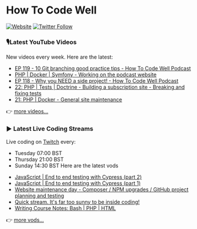 # How To Code Well

[![Website](https://img.shields.io/twitch/status/howtocodewell?color=pink&label=LIVE%20CODING%20ON%20TWITCH&logoColor=%3D&style=for-the-badge)](https://howtocodewell.net/live)
[![Twitter Follow](https://img.shields.io/twitter/follow/howtocodewell?color=pink&logo=twitter&style=for-the-badge)](https://twitter.com/intent/follow?original_referer=https%3A%2F%2Fgithub.com%2Fhowtocodewell&screen_name=howtocodewell)


### 🎙️Latest YouTube Videos
New videos every week.  Here are the latest:
<!-- YOUTUBE-HTCW:START -->
- [EP 119 - 10 Git branching good practice tips - How To Code Well Podcast](https://www.youtube.com/watch?v=7hmrw4OokPo)
- [PHP | Docker | Symfony - Working on the podcast website](https://www.youtube.com/watch?v=WSBjdNMekNo)
- [EP 118 - Why you NEED a side project! - How To Code Well Podcast](https://www.youtube.com/watch?v=0wDoLRfqKNI)
- [22: PHP | Tests | Doctrine  -  Building a subscription site - Breaking and fixing tests](https://www.youtube.com/watch?v=zBLvLeRPoX0)
- [21: PHP | Docker -  General site maintenance](https://www.youtube.com/watch?v=ecHdP2gRy-o)
<!-- YOUTUBE-HTCW:END -->

👉 [more videos...](https://youtube.com/howtocodewell)

### ▶️ Latest Live Coding Streams
Live coding on [Twitch](https://howtocodewell.net/live) every:
- Tuesday 07:00 BST
- Thursday 21:00 BST
- Sunday 14:30 BST
Here are the latest vods

<!-- YOUTUBE-HTCW-LIVE:START -->
- [JavaScript | End to end testing with Cypress (part 2)](https://www.youtube.com/watch?v=9RlJRCPTQxc)
- [JavaScript | End to end testing with Cypress (part 1)](https://www.youtube.com/watch?v=4cuB6VbCiDE)
- [Website maintenance day - Composer / NPM upgrades / GitHub project planning and testing](https://www.youtube.com/watch?v=7NE9iGuoimA)
- [Quick stream.  It's far too sunny to be inside coding!](https://www.youtube.com/watch?v=ravNWdhDuXA)
- [Writing Course Notes: Bash | PHP | HTML](https://www.youtube.com/watch?v=I_WdOCSkEZE)
<!-- YOUTUBE-HTCW-LIVE:END -->

👉 [more vods...](https://youtube.com/howtocodewelllive)